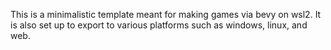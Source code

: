This is a minimalistic template meant for making games via bevy on wsl2. It is also set up to export to various platforms such as windows, linux, and web.
